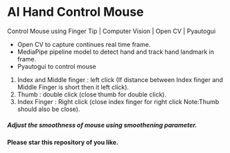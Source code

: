 # AI Hand Control Mouse
Control Mouse using Finger Tip | Computer Vision | Open CV | Pyautogui

- Open CV to capture continues real time frame.
- MediaPipe pipeline model to detect hand and track hand landmark in frame.
- Pyautogui to control mouse

1. Index and Middle finger : left click (If distance between Index finger and Middle Finger is short then it left click).
2. Thumb : double click (close thumb for double click).
3. Index Finger : Right click (close index finger for right click Note:Thumb should also be close).

##### Adjust the smoothness of mouse using smoothening parameter.

#### Please star this repository of you like.
